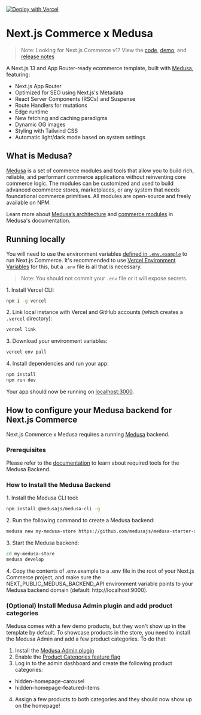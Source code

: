 [![Deploy with Vercel](https://vercel.com/button)](https://vercel.com/new/clone?repository-url=https%3A%2F%2Fgithub.com%2Fmedusajs%2Fvercel-commerce&env=MEDUSA_API_KEY,SITE_NAME,NEXT_PUBLIC_MEDUSA_BACKEND_API,NEXT_PUBLIC_VERCEL_URL,TWITTER_SITE,TWITTER_CREATOR&project-name=medusa-nextjs-commerce&repository-name=medusa-nextjs-commerce&redirect-url=https%3A%2F%2Fdocs.medusajs.com%2F%3Futm_source%3Dvercel%26utm_medium%3Ddeploy%2Bbutton%26utm_campaign%3Dcommerce&demo-title=Next.js%20Commerce%20by%20Medusa&demo-description=A%20Next.js%2013%20and%20ecommerce%20template%2C%20built%20with%20Medusa.&demo-url=https%3A%2F%2Fmedusa-nextjs-commerce.vercel.app%2F&demo-image=https%3A%2F%2Favatars.githubusercontent.com%2Fu%2F62591822%3Fs%3D200%26v%3D4)

# Next.js Commerce x Medusa

> Note: Looking for Next.js Commerce v1? View the [code](https://github.com/vercel/commerce/tree/v1), [demo](https://commerce-v1.vercel.store), and [release notes](https://github.com/vercel/commerce/releases/tag/v1)

A Next.js 13 and App Router-ready ecommerce template, built with [Medusa](https://github.com/medusajs/medusa), featuring:

- Next.js App Router
- Optimized for SEO using Next.js's Metadata
- React Server Components (RSCs) and Suspense
- Route Handlers for mutations
- Edge runtime
- New fetching and caching paradigms
- Dynamic OG images
- Styling with Tailwind CSS
- Automatic light/dark mode based on system settings

## What is Medusa?

[Medusa](https://medusajs.com/) is a set of commerce modules and tools that allow you to build rich, reliable, and performant commerce applications without reinventing core commerce logic. The modules can be customized and used to build advanced ecommerce stores, marketplaces, or any system that needs foundational commerce primitives. All modules are open-source and freely available on NPM.

Learn more about [Medusa’s architecture](https://docs.medusajs.com/development/fundamentals/architecture-overview) and [commerce modules](https://docs.medusajs.com/modules/overview) in Medusa's documentation.

## Running locally

You will need to use the environment variables [defined in `.env.example`](.env.example) to run Next.js Commerce. It's recommended to use [Vercel Environment Variables](https://vercel.com/docs/concepts/projects/environment-variables) for this, but a `.env` file is all that is necessary.

> Note: You should not commit your `.env` file or it will expose secrets.

1\. Install Vercel CLI:

```bash
npm i -g vercel
```

2\. Link local instance with Vercel and GitHub accounts (which creates a `.vercel` directory):

```bash
vercel link
```

3\. Download your environment variables:

```bash
vercel env pull
```

4\. Install dependencies and run your app:

```bash
npm install
npm run dev
```

Your app should now be running on [localhost:3000](http://localhost:3000/).

## How to configure your Medusa backend for Next.js Commerce

Next.js Commerce x Medusa requires a running [Medusa](https://github.com/medusajs/medusa) backend.

### Prerequisites

Please refer to the [documentation](https://docs.medusajs.com/development/backend/install#prerequisites) to learn about required tools for the Medusa Backend.

### How to Install the Medusa Backend

1\. Install the Medusa CLI tool:

```bash
npm install @medusajs/medusa-cli -g
```

2\. Run the following command to create a Medusa backend:

```bash
medusa new my-medusa-store https://github.com/medusajs/medusa-starter-default/tree/nextjs-commerce --seed
```

3\. Start the Medusa backend:

```bash
cd my-medusa-store
medusa develop
```

4\. Copy the contents of .env.example to a .env file in the root of your Next.js Commerce project, and make sure the NEXT_PUBLIC_MEDUSA_BACKEND_API environment variable points to your Medusa backend domain (default: http://localhost:9000).

### (Optional) Install Medusa Admin plugin and add product categories

Medusa comes with a few demo products, but they won't show up in the template by default. To showcase products in the store, you need to install the Medusa Admin and add a few product categories. To do that:

1. Install the [Medusa Admin plugin](https://docs.medusajs.com/admin/quickstart)
2. Enable the [Product Categories feature flag](https://docs.medusajs.com/modules/products/categories)
3. Log in to the admin dashboard and create the following product categories:

- hidden-homepage-carousel
- hidden-homepage-featured-items

4. Assign a few products to both categories and they should now show up on the homepage!
